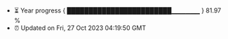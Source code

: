 - ⏳ Year progress { ████████████████████████▁▁▁▁▁▁ } 81.97 %
- ⏰ Updated on Fri, 27 Oct 2023 04:19:50 GMT

